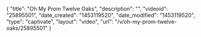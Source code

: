 {
    "title": "Oh My Prom Twelve Oaks",
    "description": "",
    "videoid": "25895501",
    "date_created": "1453119520",
    "date_modified": "1453119520",
    "type": "captivate",
    "layout": "video",
    "url": "\/v\/oh-my-prom-twelve-oaks\/25895501"
}